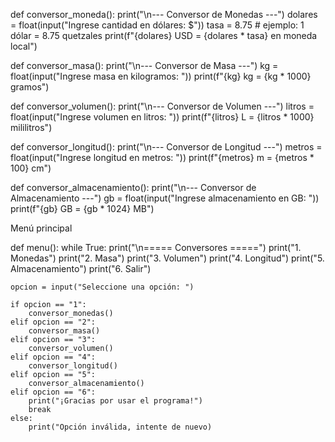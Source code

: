def conversor_moneda(): print("\n--- Conversor de Monedas ---") dolares = float(input("Ingrese cantidad en dólares: $")) tasa = 8.75 # ejemplo: 1 dólar = 8.75 quetzales print(f"{dolares} USD = {dolares * tasa} en moneda local")

def conversor_masa(): print("\n--- Conversor de Masa ---") kg = float(input("Ingrese masa en kilogramos: ")) print(f"{kg} kg = {kg * 1000} gramos")

def conversor_volumen(): print("\n--- Conversor de Volumen ---") litros = float(input("Ingrese volumen en litros: ")) print(f"{litros} L = {litros * 1000} mililitros")

def conversor_longitud(): print("\n--- Conversor de Longitud ---") metros = float(input("Ingrese longitud en metros: ")) print(f"{metros} m = {metros * 100} cm")

def conversor_almacenamiento(): print("\n--- Conversor de Almacenamiento ---") gb = float(input("Ingrese almacenamiento en GB: ")) print(f"{gb} GB = {gb * 1024} MB")

Menú principal


def menu(): while True: print("\n===== Conversores =====") print("1. Monedas") print("2. Masa") print("3. Volumen") print("4. Longitud") print("5. Almacenamiento") print("6. Salir")

    opcion = input("Seleccione una opción: ")

    if opcion == "1":
        conversor_monedas()
    elif opcion == "2":
        conversor_masa()
    elif opcion == "3":
        conversor_volumen()
    elif opcion == "4":
        conversor_longitud()
    elif opcion == "5":
        conversor_almacenamiento()
    elif opcion == "6":
        print("¡Gracias por usar el programa!")
        break
    else:
        print("Opción inválida, intente de nuevo) 
